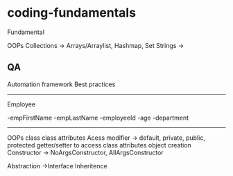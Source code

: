 # coding-fundamentals

Fundamental

OOPs
Collections -> Arrays/Arraylist, Hashmap, Set
Strings ->



QA
-----
Automation framework
Best practices


------------------------------------
Employee

-empFirstName
-empLastName
-employeeId
-age
-department
 
----------------------------------------------------------
OOPs
class
class attributes
Acess modifier -> default, private, public, protected
getter/setter to access class attributes
object creation
Constructor -> NoArgsConstructor, AllArgsConstructor

Abstraction ->Interface
Inheritence
